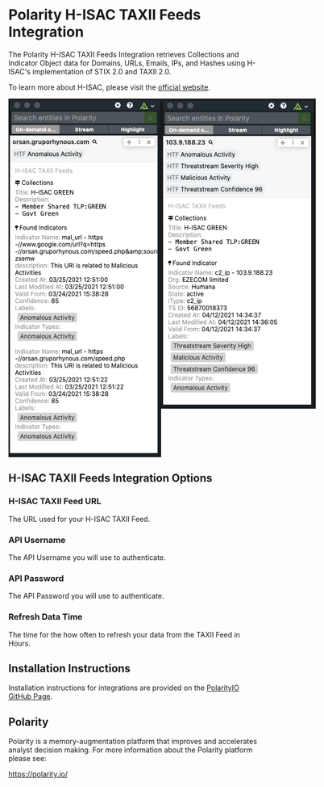# Polarity H-ISAC TAXII Feeds Integration

The Polarity H-ISAC TAXII Feeds Integration retrieves Collections and Indicator Object data for Domains, URLs, Emails, IPs, and Hashes using H-ISAC's implementation of STIX 2.0 and TAXII 2.0.

To learn more about H-ISAC, please visit the [official website](https://h-isac.org/).


<div style="display:flex; align-items: flex-start;">
  <img width="370" alt="Integration Example" src="./assets/integration-domain.png">
  <img width="370" alt="Integration Example" src="./assets/integration-ip.png">
</div>

## H-ISAC TAXII Feeds Integration Options
### H-ISAC TAXII Feed URL
The URL used for your H-ISAC TAXII Feed.

### API Username
The API Username you will use to authenticate.

### API Password
The API Password you will use to authenticate.

### Refresh Data Time
The time for the how often to refresh your data from the TAXII Feed in Hours.


## Installation Instructions

Installation instructions for integrations are provided on the [PolarityIO GitHub Page](https://polarityio.github.io/).

## Polarity

Polarity is a memory-augmentation platform that improves and accelerates analyst decision making.  For more information about the Polarity platform please see:

https://polarity.io/
